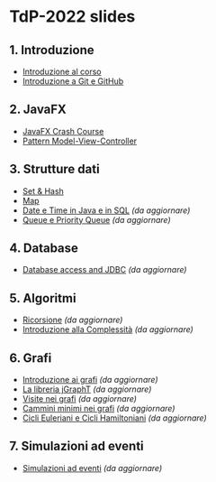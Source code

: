 # TdP-2022 slides

## 1. Introduzione

* [Introduzione al corso](01-01-introduzione_2022.pdf)
* [Introduzione a Git e GitHub](01-02-Git-quickintro.pdf)

## 2. JavaFX

* [JavaFX Crash Course](02-01-javafx-crashcourse.pdf)
* [Pattern Model-View-Controller](02-02-javafx-mvc-pattern.pdf)

## 3. Strutture dati

* [Set & Hash](03-03-Sets&Hash.pdf)
* [Map](03-04-Map.pdf)
* [Date e Time in Java e in SQL](03-05-JavaDatesTimes.pdf) _(da aggiornare)_
* [Queue e Priority Queue](03-06-Queue.pdf) _(da aggiornare)_

## 4. Database

* [Database access and JDBC](04-01-jdbc-dao.pdf) _(da aggiornare)_

## 5. Algoritmi

* [Ricorsione](05-01-recursion.pdf) _(da aggiornare)_
* [Introduzione alla Complessità](05-02-complexity.pdf) _(da aggiornare)_

## 6. Grafi

* [Introduzione ai grafi](06-01-intro-graphs.pdf) _(da aggiornare)_
* [La libreria jGraphT](06-02-jGraphT-library.pdf) _(da aggiornare)_
* [Visite nei grafi](06-03-graphs-visits.pdf) _(da aggiornare)_
* [Cammini minimi nei grafi](06-04-graphs-shortestpaths.pdf) _(da aggiornare)_
* [Cicli Euleriani e Cicli Hamiltoniani](06-05-graph-cycles.pdf) _(da aggiornare)_

## 7. Simulazioni ad eventi

* [Simulazioni ad eventi](07-01-simulation.pdf) _(da aggiornare)_
